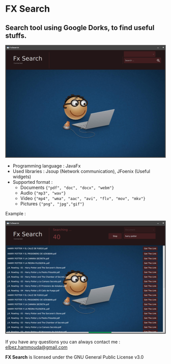 # FX Search
## Search tool using Google Dorks, to find useful stuffs.


![alt](img/img1.png)

- Programming language : JavaFx
- Used libraries : Jsoup (Network communication), JFoenix (Useful widgets)
- Supported format : 
  - Documents `{"pdf", "doc", "docx", "webm"}`
  - Audio `{"mp3", "wav"}`
  - Video `{"mp4", "wma", "aac", "avi", "flv", "mov", "mkv"}`
  - Pictures `{"png", "jpg","gif"}`

Example : 

![alt](img/img2.png)

If you have any questions you can always contact me : elbez.hammouda@gmail.com


**FX Search** is licensed under the GNU General Public License v3.0
